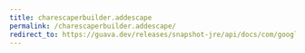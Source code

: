 ```yaml
---
title: charescaperbuilder.addescape
permalink: /charescaperbuilder.addescape/
redirect_to: https://guava.dev/releases/snapshot-jre/api/docs/com/google/common/escape/CharEscaperBuilder.html#addEscape-char-java.lang.String-
---
```

